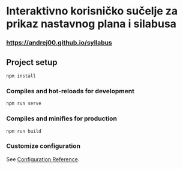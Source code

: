 # Interaktivno korisničko sučelje za prikaz nastavnog plana i silabusa

### https://andrej00.github.io/syllabus



## Project setup
```
npm install
```

### Compiles and hot-reloads for development
```
npm run serve
```

### Compiles and minifies for production
```
npm run build
```

### Customize configuration
See [Configuration Reference](https://cli.vuejs.org/config/).

